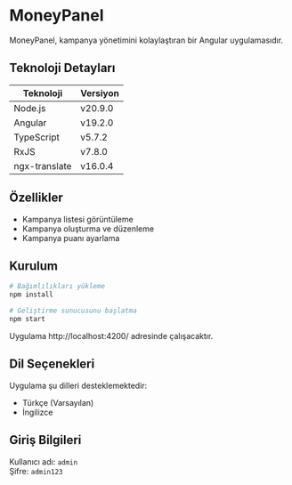 # MoneyPanel

MoneyPanel, kampanya yönetimini kolaylaştıran bir Angular uygulamasıdır.

## Teknoloji Detayları

| Teknoloji     | Versiyon |
| ------------- | -------- |
| Node.js       | v20.9.0  |
| Angular       | v19.2.0  |
| TypeScript    | v5.7.2   |
| RxJS          | v7.8.0   |
| ngx-translate | v16.0.4  |

## Özellikler

- Kampanya listesi görüntüleme
- Kampanya oluşturma ve düzenleme
- Kampanya puanı ayarlama

## Kurulum

```bash
# Bağımlılıkları yükleme
npm install

# Geliştirme sunucusunu başlatma
npm start
```

Uygulama http://localhost:4200/ adresinde çalışacaktır.

## Dil Seçenekleri

Uygulama şu dilleri desteklemektedir:

- Türkçe (Varsayılan)
- İngilizce


## Giriş Bilgileri

Kullanıcı adı: `admin`  
Şifre: `admin123`
